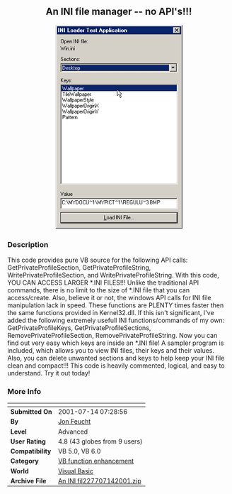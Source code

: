 ﻿<div align="center">

## An INI file manager \-\- no API's\!\!\!

<img src="PIC20017141028296310.gif">
</div>

### Description

This code provides pure VB source for the following API calls: GetPrivateProfileSection, GetPrivateProfileString, WritePrivateProfileSection, and WritePrivateProfileString. With this code, YOU CAN ACCESS LARGER *.INI FILES!!! Unlike the traditional API commands, there is no limit to the size of *.INI file that you can access/create. Also, believe it or not, the windows API calls for INI file manipulation lack in speed. These functions are PLENTY times faster then the same functions provided in Kernel32.dll. If this isn't significant, I've added the following extremely usefull INI functions/commands of my own: GetPrivateProfileKeys, GetPrivateProfileSections, RemovePrivateProfileSection, RemovePrivateProfileString. Now you can find out very easy which keys are inside an *.INI file! A sampler program is included, which allows you to view INI files, their keys and their values. Also, you can delete unwanted sections and keys to help keep your INI file clean and compact!!! This code is heavily commented, logical, and easy to understand. Try it out today!
 
### More Info
 


<span>             |<span>
---                |---
**Submitted On**   |2001-07-14 07:28:56
**By**             |[Jon Feucht](https://github.com/Planet-Source-Code/PSCIndex/blob/master/ByAuthor/jon-feucht.md)
**Level**          |Advanced
**User Rating**    |4.8 (43 globes from 9 users)
**Compatibility**  |VB 5\.0, VB 6\.0
**Category**       |[VB function enhancement](https://github.com/Planet-Source-Code/PSCIndex/blob/master/ByCategory/vb-function-enhancement__1-25.md)
**World**          |[Visual Basic](https://github.com/Planet-Source-Code/PSCIndex/blob/master/ByWorld/visual-basic.md)
**Archive File**   |[An INI fil227707142001\.zip](https://github.com/Planet-Source-Code/jon-feucht-an-ini-file-manager-no-api-s__1-25017/archive/master.zip)








